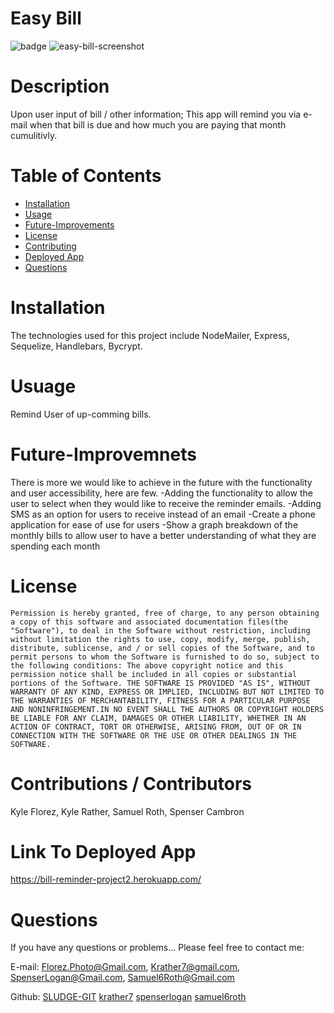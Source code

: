 # Easy Bill

  ![badge](https://img.shields.io/badge/License-MIT-Green)
![easy-bill-screenshot](https://user-images.githubusercontent.com/67348654/118578739-52d7ae80-b752-11eb-9439-f3a6d041e4ff.png)
# Description
Upon user input of bill / other information; This app will remind you via e-mail when that bill is due and how much you are paying that month cumulitivly.

# Table of Contents

* [Installation](#Installation)
* [Usage](#Usage)
* [Future-Improvements](#Future-Improvements)
* [License](#License)
* [Contributing](#Contributions-/-Contributors)
* [Deployed App](#Link-To-Deployed-App)
* [Questions](#Questions)
 
# Installation
The technologies used for this project include NodeMailer, Express, Sequelize, Handlebars, Bycrypt. 


# Usuage
Remind User of up-comming bills.

# Future-Improvemnets
There is more we would like to achieve in the future with the functionality and user accessibility, here are few.
-Adding the functionality to allow the user to select when they would like to receive the reminder emails.
-Adding SMS as an option for users to receive instead of an email
-Create a phone application for ease of use for users
-Show a graph breakdown of the monthly bills to allow user to have a better understanding of what they are spending each month



# License
    Permission is hereby granted, free of charge, to any person obtaining a copy of this software and associated documentation files(the "Software"), to deal in the Software without restriction, including without limitation the rights to use, copy, modify, merge, publish, distribute, sublicense, and / or sell copies of the Software, and to permit persons to whom the Software is furnished to do so, subject to the following conditions: The above copyright notice and this permission notice shall be included in all copies or substantial portions of the Software. THE SOFTWARE IS PROVIDED "AS IS", WITHOUT WARRANTY OF ANY KIND, EXPRESS OR IMPLIED, INCLUDING BUT NOT LIMITED TO THE WARRANTIES OF MERCHANTABILITY, FITNESS FOR A PARTICULAR PURPOSE AND NONINFRINGEMENT.IN NO EVENT SHALL THE AUTHORS OR COPYRIGHT HOLDERS BE LIABLE FOR ANY CLAIM, DAMAGES OR OTHER LIABILITY, WHETHER IN AN ACTION OF CONTRACT, TORT OR OTHERWISE, ARISING FROM, OUT OF OR IN CONNECTION WITH THE SOFTWARE OR THE USE OR OTHER DEALINGS IN THE SOFTWARE.

# Contributions / Contributors
Kyle Florez, Kyle Rather, Samuel Roth, Spenser Cambron


# Link To Deployed App
https://bill-reminder-project2.herokuapp.com/


# Questions
If you have any questions or problems... Please feel free to contact me:

E-mail: Florez.Photo@Gmail.com, Krather7@gmail.com, SpenserLogan@Gmail.com, Samuel6Roth@Gmail.com         

Github: [SLUDGE-GIT](https://github.com/SLUDGE-GIT)  [krather7](https://github.com/krather7)  [spenserlogan](https://github.com/spenserlogan)  [samuel6roth](https://github.com/samuel6roth)
